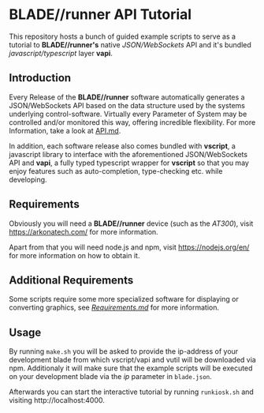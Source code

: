 # BLADE//runner API Tutorial
This repository hosts a bunch of guided example scripts to serve as a tutorial to **BLADE//runner's** native *JSON/WebSockets* API and it's bundled *javascript/typescript* layer **vapi**.

## Introduction
Every Release of the **BLADE//runner** software automatically generates a JSON/WebSockets API based on the data structure used by the systems underlying control-software. Virtually every Parameter of System may be controlled and/or monitored this way, offering incredible flexibility. For more Information, take a look at [API.md](API.md).

In addition, each software release also comes bundled with **vscript**, a javascript library to interface with the aforementioned JSON/WebSockets API and **vapi**, a fully typed typescript wrapper for **vscript** so that you may enjoy features such as auto-completion, type-checking etc. while developing.

## Requirements 
Obviously you will need a **BLADE//runner** device (such as the *AT300*), visit https://arkonatech.com/ for more information.

Apart from that you will need node.js and npm, visit https://nodejs.org/en/ for more information on how to obtain it.

## Additional Requirements
Some scripts require some more specialized software for displaying or converting graphics, see [*Requirements.md*](requirements.md) for more information.


## Usage
By running `make.sh` you will be asked to provide the ip-address of your development blade from which vscript/vapi and vutil will be downloaded via npm. Additionaly it will make sure that the example scripts will be executed on your development blade via the *ip* parameter in `blade.json`.

Afterwards you can start the interactive tutorial by running `runkiosk.sh` and visiting http://localhost:4000.
